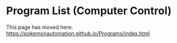# Program List (Computer Control)

This page has moved here: https://pokemonautomation.github.io/Programs/index.html

